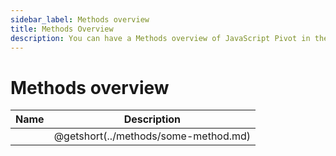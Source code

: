 ```yaml
---
sidebar_label: Methods overview
title: Methods Overview
description: You can have a Methods overview of JavaScript Pivot in the documentation of the DHTMLX JavaScript Pivot library. Browse developer guides and API reference, try out code examples and live demos, and download a free 30-day evaluation version of DHTMLX Pivot.
---
```


# Methods overview

| Name                                        | Description                                |
| ------------------------------------------- | ------------------------------------------ |
| [](../methods/some-method.md)               | @getshort(../methods/some-method.md)       |
